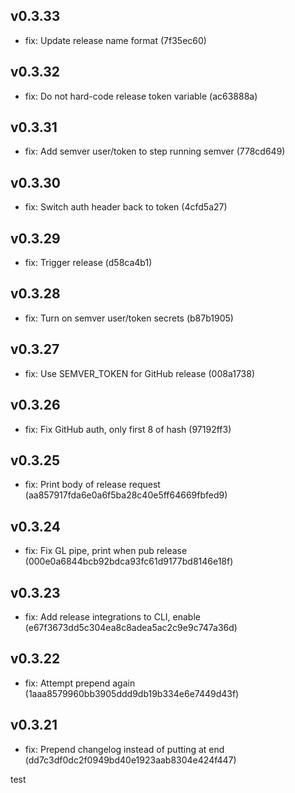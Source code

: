 ## v0.3.33

- fix: Update release name format (7f35ec60)

## v0.3.32

- fix: Do not hard-code release token variable (ac63888a)

## v0.3.31

- fix: Add semver user/token to step running semver (778cd649)

## v0.3.30

- fix: Switch auth header back to token (4cfd5a27)

## v0.3.29

- fix: Trigger release (d58ca4b1)

## v0.3.28

- fix: Turn on semver user/token secrets (b87b1905)

## v0.3.27

- fix: Use SEMVER_TOKEN for GitHub release (008a1738)

## v0.3.26

- fix: Fix GitHub auth, only first 8 of hash (97192ff3)

## v0.3.25

- fix: Print body of release request (aa857917fda6e0a6f5ba28c40e5ff64669fbfed9)

## v0.3.24

- fix: Fix GL pipe, print when pub release (000e0a6844bcb92bdca93fc61d9177bd8146e18f)

## v0.3.23

- fix: Add release integrations to CLI, enable (e67f3673dd5c304ea8c8adea5ac2c9e9c747a36d)

## v0.3.22

- fix: Attempt prepend again (1aaa8579960bb3905ddd9db19b334e6e7449d43f)

## v0.3.21

- fix: Prepend changelog instead of putting at end (dd7c3df0dc2f0949bd40e1923aab8304e424f447)

test
